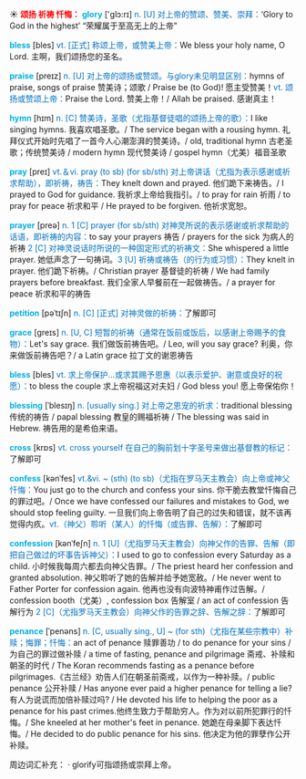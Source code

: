 ☀ <font color="red">**颂扬 祈祷 忏悔：**</font>
<font color="sky blue">**glory**</font> ['ɡlɔ:rɪ] 
<font color="#0070c0">n. [U] 对上帝的赞颂、赞美、崇拜：</font>‘Glory to God in the highest’ “荣耀属于至高无上的上帝”

<font color="sky blue">**bless**</font> [bles] 
<font color="#0070c0">vt. [正式] 称颂上帝，或赞美上帝：</font>We bless your holy name, O Lord. 主啊，我们颂扬您的圣名。

<font color="sky blue">**praise**</font> [preɪz] 
<font color="#0070c0">n. [U] 对上帝的颂扬或赞颂。与glory未见明显区别：</font>hymns of praise, songs of praise 赞美诗；颂歌 / Praise be (to God)! 愿主受赞美！<font color="#0070c0">vt. 颂扬或赞颂上帝：</font>Praise the Lord. 赞美上帝！/ Allah be praised. 感谢真主！
           
<font color="sky blue">**hymn**</font> [hɪm]
<font color="#0070c0">n. [C] 赞美诗，圣歌（尤指基督徒唱的颂扬上帝的歌）：</font>I like singing hymns. 我喜欢唱圣歌。/ The service began with a rousing hymn. 礼拜仪式开始时先唱了一首今人心潮澎湃的赞美诗。/ old, traditional hymn 古老圣歌；传统赞美诗 / modern hymn 现代赞美诗 / gospel hymn（尤美）福音圣歌

<font color="sky blue">**pray**</font> [preɪ] 
<font color="#0070c0">vt.＆vi. pray (to sb) (for sb/sth) 对上帝讲话（尤指为表示感谢或祈求帮助），即祈祷，祷告：</font>They knelt down and prayed. 他们跪下来祷告。/ I prayed to God for guidance. 我祈求上帝给我指引。/ to pray for rain 祈雨 / to pray for peace 祈求和平 / He prayed to be forgiven. 他祈求宽恕。

<font color="sky blue">**prayer**</font> [preə] 
<font color="#0070c0">n. 1 [C] prayer (for sb/sth) 对神灵所说的表示感谢或祈求帮助的话语，即祈祷的内容：</font>to say your prayers 祷告 / prayers for the sick 为病人的祈祷 <font color="#0070c0">2 [C] 对神灵说话时所说的一种固定形式的祈祷文：</font>She whispered a little prayer. 她低声念了一句祷词。<font color="#0070c0">3 [U] 祈祷或祷告（的行为或习惯）：</font>They knelt in prayer. 他们跪下祈祷。/ Christian prayer 基督徒的祈祷 / We had family prayers before breakfast. 我们全家人早餐前在一起做祷告。/ a prayer for peace 祈求和平的祷告
           
<font color="sky blue">**petition**</font> [pəˈtɪʃn]
<font color="#0070c0">n. [C] [正式] 对神灵做的祈祷：</font>了解即可
           
<font color="sky blue">**grace**</font> [greɪs]
<font color="#0070c0">n. [U, C] 短暂的祈祷（通常在饭前或饭后，以感谢上帝赐予的食物）：</font>Let's say grace. 我们做饭前祷告吧。/ Leo, will you say grace? 利奥，你来做饭前祷告吧？/ a Latin grace 拉丁文的谢恩祷告

<font color="sky blue">**bless**</font> [bles] 
<font color="#0070c0">vt. 求上帝保护…或求其赐予恩惠（以表示爱护、谢意或良好的祝愿）：</font>to bless the couple 求上帝祝福这对夫妇 / God bless you! 愿上帝保佑你！
           
<font color="sky blue">**blessing**</font> [ˈblesɪŋ]
<font color="#0070c0">n. [usually sing.] 对上帝之恩宠的祈求：</font>traditional blessing 传统的祷告 / papal blessing 教皇的赐福祈祷 / The blessing was said in Hebrew. 祷告用的是希伯来语。

<font color="sky blue">**cross**</font> [krɒs] 
<font color="#0070c0">vt. cross yourself 在自己的胸前划十字圣号来做出基督教的标记：</font>了解即可

<font color="sky blue">**confess**</font> [kənˈfes]
<font color="#0070c0">vt.&vi. ~ (sth) (to sb)（尤指在罗马天主教会）向上帝或神父忏悔：</font>You just go to the church and confess your sins. 你干脆去教堂忏悔自己的罪过吧。/ Once we have confessed our failures and mistakes to God, we should stop feeling guilty. 一旦我们向上帝告明了自己的过失和错误，就不该再觉得内疚。<font color="#0070c0">vt.（神父）聆听（某人）的忏悔（或告罪、告解）：</font>了解即可

<font color="sky blue">**confession**</font> [kənˈfeʃn]
<font color="#0070c0">n. 1 [U]（尤指罗马天主教会）向神父作的告罪、告解（即把自己做过的坏事告诉神父）：</font>I used to go to confession every Saturday as a child. 小时候我每周六都去向神父告罪。/ The priest heard her confession and granted absolution. 神父聆听了她的告解并给予她宽赦。/ He never went to Father Porter for confession again. 他再也没有向波特神甫作过告解。/ confession booth（尤美）, confession box 告解室 / an act of confession 告解行为 <font color="#0070c0">2 [C]（尤指罗马天主教会）向神父作的告罪之辞、告解之辞：</font>了解即可
           
<font color="sky blue">**penance**</font> [ˈpenəns]
<font color="#0070c0">n. [C, usually sing., U] ~ (for sth)（尤指在某些宗教中）补赎；悔罪；忏悔：</font>an act of penance 赎罪善功 / to do penance for your sins / 为自己的罪过做补赎 / a time of fasting, penance and pilgrimage 斋戒、补赎和朝圣的时代 / The Koran recommends fasting as a penance before pilgrimages.《古兰经》劝告人们在朝圣前斋戒，以作为一种补赎。/ public penance 公开补赎 / Has anyone ever paid a higher penance for telling a lie? 有人为说谎而加倍补赎过吗? / He devoted his life to helping the poor as a penance for his past crimes.他终生致力于帮助穷人。作为对以前所犯罪行的忏悔。/ She kneeled at her mother's feet in penance. 她跪在母亲脚下表达忏悔。/ He decided to do public penance for his sins. 他决定为他的罪孽作公开补赎。

周边词汇补充：
· glorify可指颂扬或崇拜上帝。